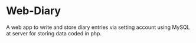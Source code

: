 # Web-Diary
A web app to write and store diary entries via setting account using MySQL at server for storing data coded in php.
